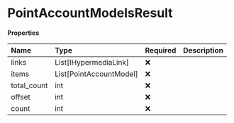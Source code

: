 # PointAccountModelsResult

**Properties**

| Name        | Type                    | Required | Description |
| :---------- | :---------------------- | :------- | :---------- |
| links       | List[IHypermediaLink]   | ❌       |             |
| items       | List[PointAccountModel] | ❌       |             |
| total_count | int                     | ❌       |             |
| offset      | int                     | ❌       |             |
| count       | int                     | ❌       |             |

<!-- This file was generated by liblab | https://liblab.com/ -->
